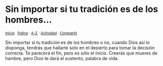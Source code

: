 # Sin importar si tu tradición es de los hombres...
<sup>[Inicio](../../../../index.md) · [Índice](../../../../indices/reflexiones.md) · [A-Z](../../../../indices/alfabetico.md) · [Actividad](../../../../indices/actividad.md) · [Compartir](https://x.com/intent/tweet?text=Reflexiones%3A%20Sin%20importar%20si%20tu%20tradici%C3%B3n%20es%20de%20los%20hombres...%0A%E2%86%92%20https%3A%2F%2Fjucardus.github.io%2Fcontenido%2Fs%2Fi%2Fn%2Fsin-importar-si-tu-tradicion.html%0A%0A%23rflxns_jucardus%0A%40jucardus)</sup>

Sin importar si tu tradición es de los hombres o no, cuando Dios así lo disponga, tendrás que hallarte solo en el desierto para tomar la decisión correcta. Te parecerá el fin, pero es sólo el inicio. Creerás que mueres de hambre, pero Dios te dará el sustento, palabra de vida.
